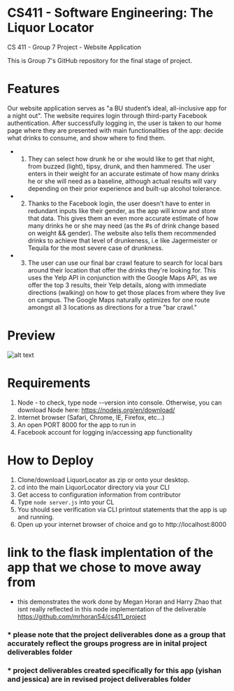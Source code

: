 # CS411 - Software Engineering: The Liquor Locator

CS 411 - Group 7 Project - Website Application

This is Group 7's GitHub repository for the final stage of project.
<!-- Updated description on 5/1 -->

# Features
Our website application serves as "a BU student’s ideal, all-inclusive app for a night out".  The website requires login through third-party Facebook authentication.  After successfully logging in, the user is taken to our home page where they are presented with main functionalities of the app: decide what drinks to consume, and show where to find them.
* 1) They can select how drunk he or she would like to get that night, from buzzed (light), tipsy, drunk, and then hammered.  The user enters in their weight for an accurate estimate of how many drinks he or she will need as a baseline, although actual results will vary depending on their prior experience and built-up alcohol tolerance. 
* 2) Thanks to the Facebook login, the user doesn't have to enter in redundant inputs like their gender, as the app will know and store that data.  This gives them an even more accurate estimate of how many drinks he or she may need (as the #s of drink change based on weight && gender).  The website also tells them recommended drinks to achieve that level of drunkeness, i.e like Jagermeister or Tequila for the most severe case of drunkness.  
* 3) The user can use our final bar crawl feature to search for local bars around their location that offer the drinks they're looking for.  This uses the Yelp API in conjunction with the Google Maps API, as we offer the top 3 results, their Yelp details, along with immediate directions (walking) on how to get those places from where they live on campus.  The Google Maps naturally optimizes for one route amongst all 3 locations as directions for a true "bar crawl."

# Preview
![alt text](http://i347.photobucket.com/albums/p449/shawtyjesshhicuhh/lqrlctr_zpszpocunku.png)

# Requirements
1)  Node - to check, type node --version into console.  Otherwise, you can download Node here: https://nodejs.org/en/download/
2)  Internet browser (Safari, Chrome, IE, Firefox, etc...)
3)  An open PORT 8000 for the app to run in
4)  Facebook account for logging in/accessing app functionality

# How to Deploy
1) Clone/download LiquorLocator as zip or onto your desktop.
2) cd into the main LiquorLocator directory via your CLI
3) Get access to configuration information from contributor
4) Type `node server.js` into your CL
5) You should see verification via CLI printout statements that the app is up and running.
6) Open up your internet browser of choice and go to http://localhost:8000

# link to the flask implentation of the app that we chose to move away from 
* this demonstrates the work done by Megan Horan and Harry Zhao that isnt really reflected in this node implementation of the deliverable
https://github.com/mrhoran54/cs411_project 

### * please note that the project deliverables done as a group that accurately reflect the groups progress are in inital project deliverables folder
### * project deliverables created specifically for this app (yishan and jessica) are in revised project deliverables folder
